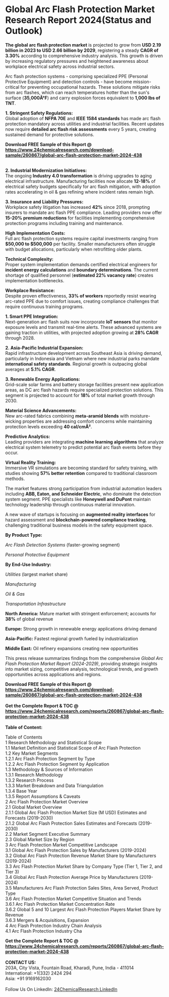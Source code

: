 <h1>Global Arc Flash Protection Market Research Report 2024(Status and Outlook)</h1><p><strong>The global arc flash protection market</strong> is projected to grow from <strong>USD 2.19 billion in 2023 to USD 2.66 billion by 2029</strong>, registering a steady <strong>CAGR of 3.30%</strong> according to comprehensive industry analysis. This growth is driven by increasing regulatory pressures and heightened awareness about workplace electrical safety across industrial sectors.</p><p>Arc flash protection systems - comprising specialized PPE (Personal Protective Equipment) and detection controls - have become mission-critical for preventing occupational hazards. These solutions mitigate risks from arc flashes, which can reach temperatures hotter than the sun's surface (<strong>35,000Â°F</strong>) and carry explosion forces equivalent to <strong>1,000 lbs of TNT</strong>.</p><p><strong>1. Stringent Safety Regulations:</strong><br>
Global adoption of <strong>NFPA 70E</strong> and <strong>IEEE 1584 standards</strong> has made arc flash protection mandatory across utilities and industrial facilities. Recent updates now require <strong>detailed arc flash risk assessments</strong> every 5 years, creating sustained demand for protective solutions.</p><div><b>Download FREE Sample of this Report @ 
            <a href="https://www.24chemicalresearch.com/download-sample/260867/global-arc-flash-protection-market-2024-438">
            https://www.24chemicalresearch.com/download-sample/260867/global-arc-flash-protection-market-2024-438</a></b></div><br><p><strong>2. Industrial Modernization Initiatives:</strong><br>
The ongoing <strong>Industry 4.0 transformation</strong> is driving upgrades to aging electrical infrastructure. Manufacturing facilities now allocate <strong>12-18%</strong> of electrical safety budgets specifically for arc flash mitigation, with adoption rates accelerating in oil &amp; gas refining where incident rates remain high.</p><p><strong>3. Insurance and Liability Pressures:</strong><br>
Workplace safety litigation has increased <strong>42%</strong> since 2018, prompting insurers to mandate arc flash PPE compliance. Leading providers now offer <strong>15-20% premium reductions</strong> for facilities implementing comprehensive protection programs including training and maintenance.</p><p><strong>High Implementation Costs:</strong><br>
Full arc flash protection systems require capital investments ranging from <strong>$50,000 to $500,000</strong> per facility. Smaller manufacturers often struggle with budget allocations, particularly when retrofitting older plants.</p><p><strong>Technical Complexity:</strong><br>
Proper system implementation demands certified electrical engineers for <strong>incident energy calculations</strong> and <strong>boundary determinations</strong>. The current shortage of qualified personnel (<strong>estimated 22% vacancy rate</strong>) creates implementation bottlenecks.</p><p><strong>Workplace Resistance:</strong><br>
Despite proven effectiveness, <strong>33% of workers</strong> reportedly resist wearing arc-rated PPE due to comfort issues, creating compliance challenges that require continuous training programs.</p><p><strong>1. Smart PPE Integration:</strong><br>
Next-generation arc flash suits now incorporate <strong>IoT sensors</strong> that monitor exposure levels and transmit real-time alerts. These advanced systems are gaining traction in utilities, with projected adoption growing at <strong>28% CAGR</strong> through 2028.</p><p><strong>2. Asia-Pacific Industrial Expansion:</strong><br>
Rapid infrastructure development across Southeast Asia is driving demand, particularly in Indonesia and Vietnam where new industrial parks mandate <strong>international safety standards</strong>. Regional growth is outpacing global averages at <strong>5.1% CAGR</strong>.</p><p><strong>3. Renewable Energy Applications:</strong><br>
Grid-scale solar farms and battery storage facilities present new application areas, as DC arc flash hazards require specialized protection solutions. This segment is projected to account for <strong>18%</strong> of total market growth through 2030.</p><p><strong>Material Science Advancements:</strong><br>
New arc-rated fabrics combining <strong>meta-aramid blends</strong> with moisture-wicking properties are addressing comfort concerns while maintaining protection levels exceeding <strong>40 cal/cmÂ²</strong>.</p><p><strong>Predictive Analytics:</strong><br>
Leading providers are integrating <strong>machine learning algorithms</strong> that analyze electrical system telemetry to predict potential arc flash events before they occur.</p><p><strong>Virtual Reality Training:</strong><br>
Immersive VR simulations are becoming standard for safety training, with studies showing <strong>57% better retention</strong> compared to traditional classroom methods.</p><p>The market features strong participation from industrial automation leaders including <strong>ABB, Eaton, and Schneider Electric</strong>, who dominate the detection system segment. PPE specialists like <strong>Honeywell and DuPont</strong> maintain technology leadership through continuous material innovation.</p><p>A new wave of startups is focusing on <strong>augmented reality interfaces</strong> for hazard assessment and <strong>blockchain-powered compliance tracking</strong>, challenging traditional business models in the safety equipment space.</p><p><strong>By Product Type:</strong></p><p><em>Arc Flash Detection Systems</em> (faster-growing segment)</p><p><em>Personal Protective Equipment</em></p><p><strong>By End-Use Industry:</strong></p><p><em>Utilities</em> (largest market share)</p><p><em>Manufacturing</em></p><p><em>Oil &amp; Gas</em></p><p><em>Transportation Infrastructure</em></p><p><strong>North America:</strong> Mature market with stringent enforcement; accounts for <strong>38%</strong> of global revenue</p><p><strong>Europe:</strong> Strong growth in renewable energy applications driving demand</p><p><strong>Asia-Pacific:</strong> Fastest regional growth fueled by industrialization</p><p><strong>Middle East:</strong> Oil refinery expansions creating new opportunities</p><p>This press release summarizes findings from the comprehensive <em>Global Arc Flash Protection Market Report (2024-2029)</em>, providing strategic insights into market sizing, competitive analysis, technological trends, and growth opportunities across applications and regions.</p><div><b>Download FREE Sample of this Report @ 
            <a href="https://www.24chemicalresearch.com/download-sample/260867/global-arc-flash-protection-market-2024-438">
            https://www.24chemicalresearch.com/download-sample/260867/global-arc-flash-protection-market-2024-438</a></b></div><br><div><b>Get the Complete Report & TOC @ 
            <a href="https://www.24chemicalresearch.com/reports/260867/global-arc-flash-protection-market-2024-438">
            https://www.24chemicalresearch.com/reports/260867/global-arc-flash-protection-market-2024-438</a></b></div><br>
            <b>Table of Content:</b><p>Table of Contents<br />
1 Research Methodology and Statistical Scope<br />
1.1 Market Definition and Statistical Scope of Arc Flash Protection<br />
1.2 Key Market Segments<br />
1.2.1 Arc Flash Protection Segment by Type<br />
1.2.2 Arc Flash Protection Segment by Application<br />
1.3 Methodology & Sources of Information<br />
1.3.1 Research Methodology<br />
1.3.2 Research Process<br />
1.3.3 Market Breakdown and Data Triangulation<br />
1.3.4 Base Year<br />
1.3.5 Report Assumptions & Caveats<br />
2 Arc Flash Protection Market Overview<br />
2.1 Global Market Overview<br />
2.1.1 Global Arc Flash Protection Market Size (M USD) Estimates and Forecasts (2019-2030)<br />
2.1.2 Global Arc Flash Protection Sales Estimates and Forecasts (2019-2030)<br />
2.2 Market Segment Executive Summary<br />
2.3 Global Market Size by Region<br />
3 Arc Flash Protection Market Competitive Landscape<br />
3.1 Global Arc Flash Protection Sales by Manufacturers (2019-2024)<br />
3.2 Global Arc Flash Protection Revenue Market Share by Manufacturers (2019-2024)<br />
3.3 Arc Flash Protection Market Share by Company Type (Tier 1, Tier 2, and Tier 3)<br />
3.4 Global Arc Flash Protection Average Price by Manufacturers (2019-2024)<br />
3.5 Manufacturers Arc Flash Protection Sales Sites, Area Served, Product Type<br />
3.6 Arc Flash Protection Market Competitive Situation and Trends<br />
3.6.1 Arc Flash Protection Market Concentration Rate<br />
3.6.2 Global 5 and 10 Largest Arc Flash Protection Players Market Share by Revenue<br />
3.6.3 Mergers & Acquisitions, Expansion<br />
4 Arc Flash Protection Industry Chain Analysis<br />
4.1 Arc Flash Protection Industry Cha</p><div><b>Get the Complete Report & TOC @ 
            <a href="https://www.24chemicalresearch.com/reports/260867/global-arc-flash-protection-market-2024-438">
            https://www.24chemicalresearch.com/reports/260867/global-arc-flash-protection-market-2024-438</a></b></div><br><b>CONTACT US:</b><br>
            203A, City Vista, Fountain Road, Kharadi, Pune, India - 411014<br>
            International: +1(332) 2424 294<br>
            Asia: +91 9169162030 <br><br>
            Follow Us On LinkedIn: <a href="https://www.linkedin.com/company/24chemicalresearch/">24ChemicalResearch LinkedIn</a>